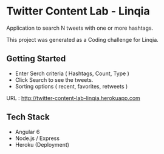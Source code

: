 # Twitter Content Lab - Linqia

Application to search N tweets with one or more hashtags.

This project was generated as a Coding challenge for Linqia.

## Getting Started ##
- Enter Serch criteria ( Hashtags, Count, Type )
- Click Search to see the tweets.
- Sorting options ( recent, favorites, retweets )

 URL : <http://twitter-content-lab-linqia.herokuapp.com>

 ## Tech Stack ##
 
 -  Angular 6
 - Node.js / Express
 - Heroku (Deployment)
